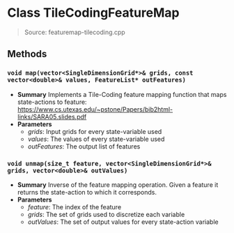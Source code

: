 # Class TileCodingFeatureMap
> Source: featuremap-tilecoding.cpp
## Methods
### ``void map(vector<SingleDimensionGrid*>& grids, const vector<double>& values, FeatureList* outFeatures)``
* **Summary**
  Implements a Tile-Coding feature mapping function that maps state-actions to feature: https://www.cs.utexas.edu/~pstone/Papers/bib2html-links/SARA05.slides.pdf
* **Parameters**
  * _grids_: Input grids for every state-variable used
  * _values_: The values of every state-variable used
  * _outFeatures_: The output list of features
### ``void unmap(size_t feature, vector<SingleDimensionGrid*>& grids, vector<double>& outValues)``
* **Summary**
  Inverse of the feature mapping operation. Given a feature it returns the state-action to which it corresponds.
* **Parameters**
  * _feature_: The index of the feature
  * _grids_: The set of grids used to discretize each variable
  * _outValues_: The set of output values for every state-action variable
